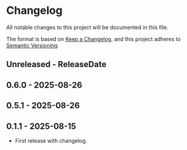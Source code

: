 # Changelog

All notable changes to this project will be documented in this file.

The format is based on [Keep a Changelog](https://keepachangelog.com/en/1.0.0/),
and this project adheres to [Semantic Versioning](https://semver.org/spec/v2.0.0.html).

<!-- next-header -->
## Unreleased - ReleaseDate

## 0.6.0 - 2025-08-26

## 0.5.1 - 2025-08-26

## 0.1.1 - 2025-08-15

- First release with changelog.
